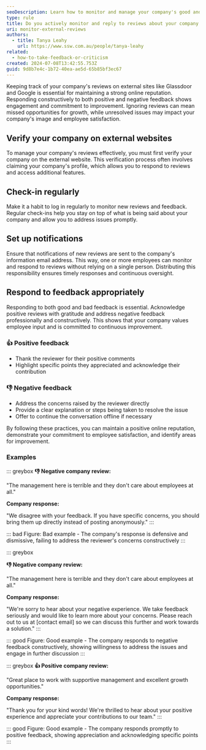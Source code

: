 ```yaml
---
seoDescription: Learn how to monitor and manage your company's good and bad reviews on external websites effectively.
type: rule
title: Do you actively monitor and reply to reviews about your company online?
uri: monitor-external-reviews
authors:
  - title: Tanya Leahy
    url: https://www.ssw.com.au/people/tanya-leahy
related:
  - how-to-take-feedback-or-criticism
created: 2024-07-08T13:42:55.753Z
guid: 9d8b7e4c-1b72-40ea-ae5d-65b85bf3ec67
---
```


Keeping track of your company's reviews on external sites like Glassdoor and Google is essential for maintaining a strong online reputation. Responding constructively to both positive and negative feedback shows engagement and commitment to improvement. Ignoring reviews can mean missed opportunities for growth, while unresolved issues may impact your company's image and employee satisfaction.

<!--endintro-->

## Verify your company on external websites

To manage your company's reviews effectively, you must first verify your company on the external website. This verification process often involves claiming your company's profile, which allows you to respond to reviews and access additional features.

## Check-in regularly

Make it a habit to log in regularly to monitor new reviews and feedback. Regular check-ins help you stay on top of what is being said about your company and allow you to address issues promptly.

## Set up notifications

Ensure that notifications of new reviews are sent to the company's information email address. This way, one or more employees can monitor and respond to reviews without relying on a single person. Distributing this responsibility ensures timely responses and continuous oversight.

## Respond to feedback appropriately

Responding to both good and bad feedback is essential. Acknowledge positive reviews with gratitude and address negative feedback professionally and constructively. This shows that your company values employee input and is committed to continuous improvement.

### 👍 Positive feedback

* Thank the reviewer for their positive comments
* Highlight specific points they appreciated and acknowledge their contribution

### 👎 Negative feedback

* Address the concerns raised by the reviewer directly
* Provide a clear explanation or steps being taken to resolve the issue
* Offer to continue the conversation offline if necessary

By following these practices, you can maintain a positive online reputation, demonstrate your commitment to employee satisfaction, and identify areas for improvement.

### Examples

::: greybox
**👎 Negative company review:**

"The management here is terrible and they don't care about employees at all."

**Company response:**

"We disagree with your feedback. If you have specific concerns, you should bring them up directly instead of posting anonymously."
:::

::: bad
Figure: Bad example - The company's response is defensive and dismissive, failing to address the reviewer's concerns constructively
:::

::: greybox

**👎 Negative company review:**

"The management here is terrible and they don't care about employees at all."

**Company response:**

"We're sorry to hear about your negative experience. We take feedback seriously and would like to learn more about your concerns. Please reach out to us at [contact email] so we can discuss this further and work towards a solution."
:::

::: good
Figure: Good example - The company responds to negative feedback constructively, showing willingness to address the issues and engage in further discussion
:::

::: greybox
**👍 Positive company review:**

"Great place to work with supportive management and excellent growth opportunities."

**Company response:**

"Thank you for your kind words! We're thrilled to hear about your positive experience and appreciate your contributions to our team."
:::

::: good
Figure: Good example - The company responds promptly to positive feedback, showing appreciation and acknowledging specific points
:::
